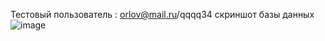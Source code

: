 Тестовый пользователь : orlov@mail.ru/qqqq34
скриншот базы данных
![image](https://user-images.githubusercontent.com/48545570/128580165-eb641d07-5a39-447c-b41c-48bf8ddb36c8.png)
